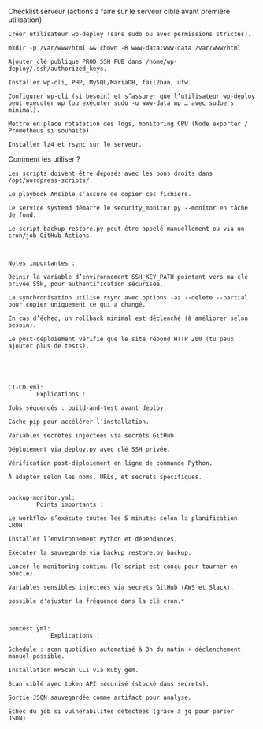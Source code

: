 Checklist serveur (actions à faire sur le serveur cible avant première utilisation)

    Créer utilisateur wp-deploy (sans sudo ou avec permissions strictes).

    mkdir -p /var/www/html && chown -R www-data:www-data /var/www/html

    Ajouter clé publique PROD_SSH_PUB dans /home/wp-deploy/.ssh/authorized_keys.

    Installer wp-cli, PHP, MySQL/MariaDB, fail2ban, ufw.

    Configurer wp-cli (si besoin) et s’assurer que l’utilisateur wp-deploy peut exécuter wp (ou exécuter sudo -u www-data wp … avec sudoers minimal).

    Mettre en place rotatation des logs, monitoring CPU (Node exporter / Prometheus si souhaité).

    Installer lz4 et rsync sur le serveur.


Comment les utiliser ?

    Les scripts doivent être déposés avec les bons droits dans /opt/wordpress-scripts/.

    Le playbook Ansible s’assure de copier ces fichiers.

    Le service systemd démarre le security_monitor.py --monitor en tâche de fond.

    Le script backup_restore.py peut être appelé manuellement ou via un cron/job GitHub Actions.



    Notes importantes :

    Deinir la variable d’environnement SSH_KEY_PATH pointant vers ma clé privée SSH, pour authentification sécurisée.

    La synchronisation utilise rsync avec options -az --delete --partial pour copier uniquement ce qui a changé.

    En cas d’échec, un rollback minimal est déclenché (à améliorer selon besoin).

    Le post-déploiement vérifie que le site répond HTTP 200 (tu peux ajouter plus de tests).





    CI-CD.yml:
            Explications :

    Jobs séquencés : build-and-test avant deploy.

    Cache pip pour accélérer l’installation.

    Variables secrètes injectées via secrets GitHub.

    Déploiement via deploy.py avec clé SSH privée.

    Vérification post-déploiement en ligne de commande Python.

    À adapter selon les noms, URLs, et secrets spécifiques.


    backup-monitor.yml:
            Points importants :

    Le workflow s’exécute toutes les 5 minutes selon la planification CRON.

    Installer l’environnement Python et dépendances.

    Exécuter la sauvegarde via backup_restore.py backup.

    Lancer le monitoring continu (le script est conçu pour tourner en boucle).

    Variables sensibles injectées via secrets GitHub (AWS et Slack).

    possible d'ajuster la fréquence dans la clé cron.*



    pentest.yml:
                Explications :

    Schedule : scan quotidien automatisé à 3h du matin + déclenchement manuel possible.

    Installation WPScan CLI via Ruby gem.

    Scan ciblé avec token API sécurisé (stocké dans secrets).

    Sortie JSON sauvegardée comme artifact pour analyse.

    Échec du job si vulnérabilités détectées (grâce à jq pour parser JSON).



    